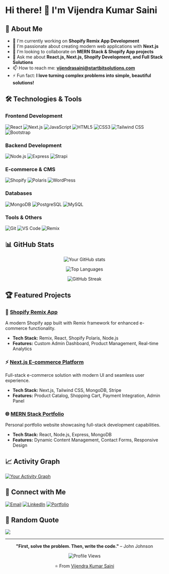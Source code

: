 # Hi there! 👋 I'm Vijendra Kumar Saini

## 🚀 About Me
- 🔭 I'm currently working on **Shopify Remix App Development**
- 🌱 I'm passionate about creating modern web applications with **Next.js**
- 👯 I'm looking to collaborate on **MERN Stack & Shopify App projects**
- 💬 Ask me about **React.js, Next.js, Shopify Development, and Full Stack Solutions**
- 📫 How to reach me: **vijendrasaini@startbitsolutions.com**
- ⚡ Fun fact: **I love turning complex problems into simple, beautiful solutions!**

## 🛠️ Technologies & Tools

### Frontend Development
![React](https://img.shields.io/badge/-React.js-61DAFB?style=flat-square&logo=react&logoColor=black)
![Next.js](https://img.shields.io/badge/-Next.js-000000?style=flat-square&logo=next.js&logoColor=white)
![JavaScript](https://img.shields.io/badge/-JavaScript-F7DF1E?style=flat-square&logo=javascript&logoColor=black)
![HTML5](https://img.shields.io/badge/-HTML5-E34F26?style=flat-square&logo=html5&logoColor=white)
![CSS3](https://img.shields.io/badge/-CSS3-1572B6?style=flat-square&logo=css3&logoColor=white)
![Tailwind CSS](https://img.shields.io/badge/-Tailwind%20CSS-38B2AC?style=flat-square&logo=tailwind-css&logoColor=white)
![Bootstrap](https://img.shields.io/badge/-Bootstrap-7952B3?style=flat-square&logo=bootstrap&logoColor=white)

### Backend Development
![Node.js](https://img.shields.io/badge/-Node.js-339933?style=flat-square&logo=node.js&logoColor=white)
![Express](https://img.shields.io/badge/-Express.js-000000?style=flat-square&logo=express&logoColor=white)
![Strapi](https://img.shields.io/badge/-Strapi-2F2E8B?style=flat-square&logo=strapi&logoColor=white)

### E-commerce & CMS
![Shopify](https://img.shields.io/badge/-Shopify-7AB55C?style=flat-square&logo=shopify&logoColor=white)
![Polaris](https://img.shields.io/badge/-Shopify%20Polaris-95BF47?style=flat-square&logo=shopify&logoColor=white)
![WordPress](https://img.shields.io/badge/-WordPress-21759B?style=flat-square&logo=wordpress&logoColor=white)

### Databases
![MongoDB](https://img.shields.io/badge/-MongoDB-47A248?style=flat-square&logo=mongodb&logoColor=white)
![PostgreSQL](https://img.shields.io/badge/-PostgreSQL-336791?style=flat-square&logo=postgresql&logoColor=white)
![MySQL](https://img.shields.io/badge/-MySQL-4479A1?style=flat-square&logo=mysql&logoColor=white)

### Tools & Others
![Git](https://img.shields.io/badge/-Git-F05032?style=flat-square&logo=git&logoColor=white)
![VS Code](https://img.shields.io/badge/-VS%20Code-007ACC?style=flat-square&logo=visual-studio-code&logoColor=white)
![Remix](https://img.shields.io/badge/-Remix-000000?style=flat-square&logo=remix&logoColor=white)

## 📊 GitHub Stats

<div align="center">

![Your GitHub stats](https://github-readme-stats.vercel.app/api?username=vijendrasainisb&show_icons=true&theme=radical&count_private=true)

![Top Languages](https://github-readme-stats.vercel.app/api/top-langs/?username=vijendrasainisb&layout=compact&theme=radical)

![GitHub Streak](https://github-readme-streak-stats.herokuapp.com/?user=vijendrasainisb&theme=radical)

</div>

## 🏆 Featured Projects

### 🛒 [Shopify Remix App](https://github.com/vijendrasainisb/startbit-product-bundler)
A modern Shopify app built with Remix framework for enhanced e-commerce functionality.
- **Tech Stack:** Remix, React, Shopify Polaris, Node.js
- **Features:** Custom Admin Dashboard, Product Management, Real-time Analytics

### ⚡ [Next.js E-commerce Platform](https://github.com/vijendrasainisb/nextjs-ecommerce)
Full-stack e-commerce solution with modern UI and seamless user experience.
- **Tech Stack:** Next.js, Tailwind CSS, MongoDB, Stripe
- **Features:** Product Catalog, Shopping Cart, Payment Integration, Admin Panel

### 🌐 [MERN Stack Portfolio](https://github.com/vijendrasainisb/mern-portfolio)
Personal portfolio website showcasing full-stack development capabilities.
- **Tech Stack:** React, Node.js, Express, MongoDB
- **Features:** Dynamic Content Management, Contact Forms, Responsive Design

## 📈 Activity Graph

[![Your Activity Graph](https://github-readme-activity-graph.vercel.app/graph?username=YOUR_USERNAME&theme=react-dark)](https://github.com/YOUR_USERNAME)

## 🤝 Connect with Me

[![Email](https://img.shields.io/badge/-Email-D14836?style=for-the-badge&logo=gmail&logoColor=white)](mailto:your.email@example.com)
[![LinkedIn](https://img.shields.io/badge/-LinkedIn-0077B5?style=for-the-badge&logo=linkedin&logoColor=white)](https://linkedin.com/in/vijendra-kumar-saini)
[![Portfolio](https://img.shields.io/badge/-Portfolio-000000?style=for-the-badge&logo=vercel&logoColor=white)](https://vijendra-portfolio.vercel.app)

## 💭 Random Quote

![](https://quotes-github-readme.vercel.app/api?type=horizontal&theme=radical)

---

<div align="center">

**"First, solve the problem. Then, write the code."** – John Johnson

![Profile Views](https://komarev.com/ghpvc/?username=vijendrasainisb&color=brightgreen)

⭐️ From [Vijendra Kumar Saini](https://github.com/vijendrasainisb)

</div>
